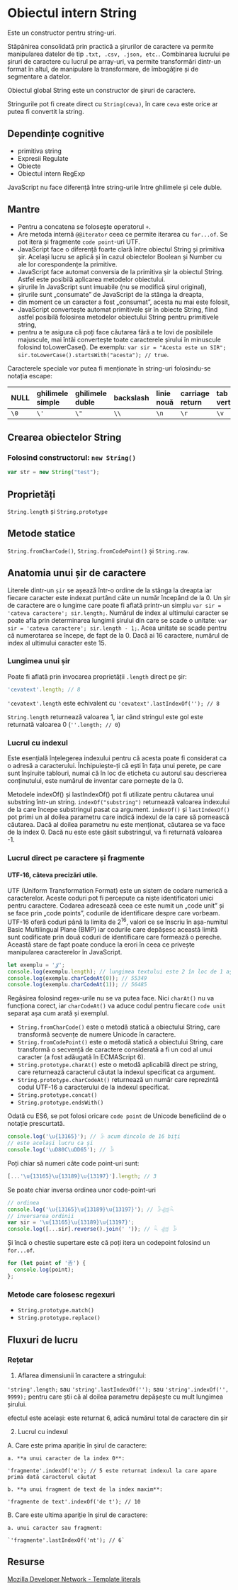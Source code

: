 # Obiectul intern String

Este un constructor pentru string-uri.

Stăpânirea consolidată prin practică a șirurilor de caractere va permite manipularea datelor de tip `.txt, .csv, .json, etc.`. Combinarea lucrului pe șiruri de caractere cu lucrul pe array-uri, va permite transformări dintr-un format în altul, de manipulare la transformare, de îmbogățire și de segmentare a datelor.

Obiectul global String este un constructor de șiruri de caractere.

Stringurile pot fi create direct cu `String(ceva)`, în care `ceva` este orice ar putea fi convertit la string.

## Dependințe cognitive
- primitiva string
- Expresii Regulate
- Obiecte
- Obiectul intern RegExp

JavaScript nu face diferență între string-urile între ghilimele și cele duble.

## Mantre
- Pentru a concatena se folosește operatorul `+`.
- Are metoda internă `@@iterator` ceea ce permite iterarea cu `for...of`. Se pot itera și fragmente `code point`-uri UTF.
- JavaScript face o diferență foarte clară între obiectul String și primitiva șir. Același lucru se aplică și în cazul obiectelor Boolean și Number cu ale lor corespondențe la primitive.
- JavaScript face automat conversia de la primitiva șir la obiectul String. Astfel este posibilă aplicarea metodelor obiectului.
- șirurile în JavaScript sunt imuabile (nu se modifică șirul original),
- șirurile sunt „consumate” de JavaScript de la stânga la dreapta,
- din moment ce un caracter a fost „consumat”, acesta nu mai este folosit,
- JavaScript convertește automat primitivele șir în obiecte String, fiind astfel posibilă folosirea metodelor obiectului String pentru primitivele string,
- pentru a te asigura că poți face căutarea fără a te lovi de posibilele majuscule, mai întâi convertește toate caracterele șirului în minuscule folosind toLowerCase(). De exemplu: `var sir = "Acesta este un SIR"; sir.toLowerCase().startsWith("acesta"); // true`.

Caracterele speciale vor putea fi menționate în string-uri folosindu-se notația escape:

| NULL | ghilimele simple | ghilimele duble | backslash | linie nouă | carriage return | tab vertical | tab | backspace | form feed | Unicode | Latin-1 |
|:-|:-|:-|:-|:-|:-|:-|:-|:-|:-|:-|:-|
| `\0` | `\'` | `\"` | `\\` | `\n` | `\r` | `\v` | `\t` | `\b` | `\f` | `\uXXXX` | `\xXX` |

## Crearea obiectelor String

### Folosind constructorul: `new String()`

```js
var str = new String("test");
```

## Proprietăți

`String.length` și `String.prototype`

## Metode statice

`String.fromCharCode()`, `String.fromCodePoint()` și `String.raw`.

## Anatomia unui șir de caractere

Literele dintr-un `șir` se așează într-o ordine de la stânga la dreapta iar fiecare caracter este indexat purtând câte un număr începând de la 0.
Un șir de caractere are o lungime care poate fi aflată printr-un simplu `var sir = 'cateva caractere'; sir.length;`.
Numărul de index al ultimului caracter se poate afla prin determinarea lungimii șirului din care se scade o unitate: `var sir = 'cateva caractere'; sir.length - 1;`. Acea unitate se scade pentru că numerotarea se începe, de fapt de la 0. Dacă ai 16 caractere, numărul de index al ultimului caracter este 15.

### Lungimea unui șir

Poate fi aflată prin invocarea proprietății `.length` direct pe șir:

```js
'cevatext'.length; // 8
```

`'cevatext'.length` este echivalent cu `'cevatext'.lastIndexOf(''); // 8`

`String.length` returnează valoarea 1, iar când stringul este gol este returnată valoarea 0 (`''.length; // 0`)

### Lucrul cu indexul

Este esențială înțelegerea indexului pentru că acesta poate fi considerat ca o adresă a caracterului. Închipuiește-ți că ești în fața unui perete, pe care sunt înșiruite tablouri, numai că în loc de eticheta cu autorul sau descrierea conținutului, este numărul de inventar care pornește de la 0.

Metodele indexOf() și lastIndexOf() pot fi utilizate pentru căutarea unui substring într-un string. `indexOf("substring")` returnează valoarea indexului de la care începe substringul pasat ca argument.
`indexOf()` și `lastIndexOf()` pot primi un al doilea parametru care indică indexul de la care să pornească căutarea. Dacă al doilea parametru nu este menționat, căutarea se va face de la index 0. Dacă nu este este găsit substringul, va fi returnată valoarea -1.

### Lucrul direct pe caractere și fragmente

#### UTF-16, câteva precizări utile.

UTF (Uniform Transformation Format) este un sistem de codare numerică a caracterelor. Aceste coduri pot fi percepute ca niște identificatori unici pentru caractere.
Codarea adresează ceea ce este numit un „code unit” și se face prin „code points”, codurile de identificare despre care vorbeam. UTF-16 oferă coduri până la limita de 2<sup>16</sup>, valori ce se înscriu în așa-numitul Basic Multilingual Plane (BMP) iar codurile care depășesc această limită sunt codificate prin două coduri de identificare care formează o pereche. Această stare de fapt poate conduce la erori în ceea ce privește manipularea caracterelor în JavaScript.

```javascript
let exemplu = '𝒥';
console.log(exemplu.length); // lungimea textului este 2 în loc de 1 așteptat
console.log(exemplu.charCodeAt(0)); // 55349
console.log(exemplu.charCodeAt(1)); // 56485
```

Regăsirea folosind regex-urile nu se va putea face. Nici `charAt()` nu va funcționa corect, iar `charCodeAt()` va aduce codul pentru fiecare `code unit` separat așa cum arată și exemplul.

- `String.fromCharCode()` este o metodă statică a obiectului String, care transformă secvențe de numere Unicode în caractere.
- `String.fromCodePoint()` este o metodă statică a obiectului String, care transformă o secvență de caractere considerată a fi un cod al unui caracter (a fost adăugată în ECMAScript 6).
- `String.prototype.charAt()` este o metodă aplicabilă direct pe string, care returnează caracterul căutat la indexul specificat ca argument.
- `String.prototype.charCodeAt()` returnează un număr care reprezintă codul UTF-16 a caracterului de la indexul specificat.
- `String.prototype.concat()`
- `String.prototype.endsWith()`

Odată cu ES6, se pot folosi oricare `code point` de Unicode beneficiind de o notație prescurtată.

```javascript
console.log('\u{13165}'); // 𓅥 acum dincolo de 16 biți
// este același lucru ca și
console.log('\uD80C\uDD65'); // 𓅥
```

Poți chiar să numeri câte code point-uri sunt:

```javascript
[...'\u{13165}\u{13189}\u{13197}'].length; // 3
```

Se poate chiar inversa ordinea unor code-point-uri

```javascript
// ordinea
console.log('\u{13165}\u{13189}\u{13197}'); // 𓅥𓆉𓆗
// inversarea ordinii
var sir = '\u{13165}\u{13189}\u{13197}';
console.log([...sir].reverse().join(' ')); // 𓆗 𓆉 𓅥
```

Și încă o chestie supertare este că poți itera un codepoint folosind un `for...of`.

```javascript
for (let point of '𠮷') {
  console.log(point);
};
```

### Metode care folosesc regexuri

- `String.prototype.match()`
- `String.prototype.replace()`

## Fluxuri de lucru

### Rețetar

1. Aflarea dimensiunii în caractere a stringului:

`'string'.length;` sau
`'string'.lastIndexOf('');` sau
`'string'.indexOf('', 9999);` pentru care știi că al doilea parametru depășește cu mult lungimea șirului.

efectul este același: este returnat 6, adică numărul total de caractere din șir

2. Lucrul cu indexul

  A. Care este prima apariție în șirul de caractere:

    a. **a unui caracter de la index 0**:

  `'fragmente'.indexOf('e'); // 5 este returnat indexul la care apare prima dată caracterul căutat`

    b. **a unui fragment de text de la index maxim**:

  `'fragmente de text'.indexOf('de t'); // 10`

  B. Care este ultima apariție în șirul de caractere:

    a. unui caracter sau fragment:

    `'fragmente'.lastIndexOf('nt'); // 6`

## Resurse

[Mozilla Developer Network - Template literals](https://developer.mozilla.org/en-US/docs/Web/JavaScript/Reference/Template_literals)
